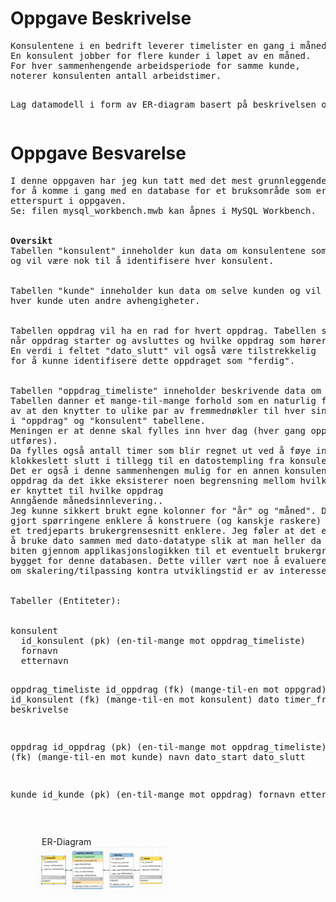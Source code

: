 <h1>Oppgave Beskrivelse</h1>
<pre>
Konsulentene i en bedrift leverer timelister en gang i måneden.
En konsulent jobber for flere kunder i løpet av en måned.
For hver sammenhengende arbeidsperiode for samme kunde,
noterer konsulenten antall arbeidstimer.

Lag datamodell i form av ER-diagram basert på beskrivelsen over."
</pre>

<h1>Oppgave Besvarelse</h1>
<pre>
I denne oppgaven har jeg kun tatt med det mest grunnleggende
for å komme i gang med en database for et bruksområde som er
etterspurt i oppgaven.
Se: filen mysql_workbench.mwb kan åpnes i MySQL Workbench.
<br>
<strong>Oversikt</strong>
Tabellen "konsulent" inneholder kun data om konsulentene som er ansatt
og vil være nok til å identifisere hver konsulent.
<br>
Tabellen "kunde" inneholder kun data om selve kunden og vil også identifisere
hver kunde uten andre avhengigheter.
<br>
Tabellen oppdrag vil ha en rad for hvert oppdrag. Tabellen skal kun vise
når oppdrag starter og avsluttes og hvilke oppdrag som hører til hvilke kunder.
En verdi i feltet "dato_slutt" vil også være tilstrekkelig
for å kunne identifisere dette oppdraget som "ferdig".
<br>
Tabellen "oppdrag_timeliste" inneholder beskrivende data om hvert oppdrag.
Tabellen danner et mange-til-mange forhold som en naturlig følge
av at den knytter to ulike par av fremmednøkler til hver sine respektive primærnøkler
i "oppdrag" og "konsulent" tabellene.
Meningen er at denne skal fylles inn hver dag (hver gang oppdrag for bestemt dag
utføres).
Da fylles også antall timer som blir regnet ut ved å føye inn klokkeslett start og
klokkeslett slutt i tillegg til en datostempling fra konsulenten.
Det er også i denne sammenhengen mulig for en annen konsulent å fortsette på et
oppdrag da det ikke eksisterer noen begrensning mellom hvilke konsulenter som
er knyttet til hvilke oppdrag
Anngående månedsinnlevering..
Jeg kunne sikkert brukt egne kolonner for "år" og "måned". Dette ville
gjort spørringene enklere å konstruere (og kanskje raskere) samt gjort utvikling mot
et tredjeparts brukergrensesnitt enklere. Jeg føler at det er mere hensiktsmessig
å bruke dato sammen med dato-datatype slik at man heller da løseer den månedlige
biten gjennom applikasjonslogikken til et eventuelt brukergrensesnitt som blir
bygget for denne databasen. Dette viller vært noe å evaluere avhengig av
om skalering/tilpassing kontra utviklingstid er av interesse for oppdragsgiver.
<br>
Tabeller (Entiteter):
<br>
konsulent
  id_konsulent (pk) (en-til-mange mot oppdrag_timeliste)
  fornavn
  etternavn

oppdrag_timeliste
  id_oppdrag (fk) (mange-til-en mot oppgrad)
  id_konsulent (fk) (mange-til-en mot konsulent)
  dato
  timer_fra
  timer_til
  beskrivelse

oppdrag
  id_oppdrag (pk) (en-til-mange mot oppdrag_timeliste)
  id_kunde (fk) (mange-til-en mot kunde)
  navn
  dato_start
  dato_slutt

kunde
  id_kunde (pk) (en-til-mange mot oppdrag)
  fornavn
  etternavn
</pre>
<br>
<figure>
    <figcaption style="margin-left: 10px">ER-Diagram</figcaption>
    <img src="screen_shot.png" alt="Image not found" style="width:50%">
</figure>
